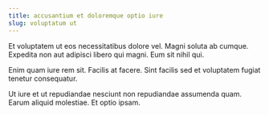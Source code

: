 ```yaml
---
title: accusantium et doloremque optio iure
slug: voluptatum ut
---
```


Et voluptatem ut eos necessitatibus dolore vel. Magni soluta ab cumque. Expedita non aut adipisci libero qui magni. Eum sit nihil qui.

Enim quam iure rem sit. Facilis at facere. Sint facilis sed et voluptatem fugiat tenetur consequatur.

Ut iure et ut repudiandae nesciunt non repudiandae assumenda quam. Earum aliquid molestiae. Et optio ipsam.
